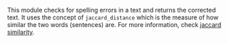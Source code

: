 This module checks for spelling errors in a text and returns the corrected text. It uses the concept of `jaccard_distance` which is the measure of how similar the two words (sentences) are. For more information, check [jaccard similarity](https://studymachinelearning.com/jaccard-similarity-text-similarity-metric-in-nlp/).
